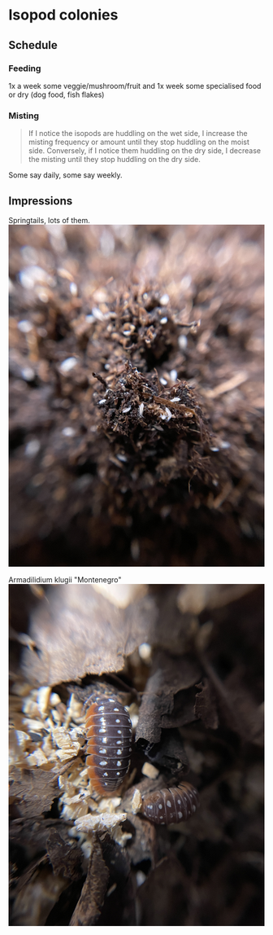 # Isopod colonies

## Schedule
### Feeding
1x a week some veggie/mushroom/fruit and 1x week some specialised food or dry (dog food, fish flakes)

### Misting
> If I notice the isopods are huddling on the wet side, I increase the misting frequency or amount until they stop huddling on the moist side. Conversely, if I notice them huddling on the dry side, I decrease the misting until they stop huddling on the dry side.

Some say daily, some say weekly.

## Impressions
Springtails, lots of them.
![](files/20220819_063837_6140.jpeg)

Armadilidium klugii "Montenegro"
![](files/20220819_064223_1410.jpeg)